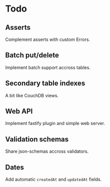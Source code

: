 # Todo

## Asserts

Complement asserts with custom Errors.

## Batch put/delete

Implement batch support accross tables.

## Secondary table indexes

A bit like CouchDB views.

## Web API

Implement fastify plugin and simple web server.

## Validation schemas

Share json-schemas accross validators.

## Dates

Add automatic `createdAt` and `updatedAt` fields.
